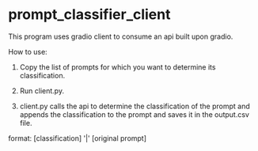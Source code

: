 # prompt_classifier_client

This program uses gradio client to consume an api built upon gradio.

How to use:

1. Copy the list of prompts for which you want to determine its classification.

2. Run client.py.

3. client.py calls the api to determine the classification of the prompt and appends the classification to the prompt and saves it in the output.csv file.

format: [classification] '|' [original prompt]

